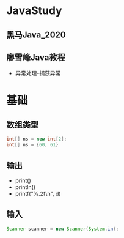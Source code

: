 # JavaStudy
## 黑马Java_2020

## 廖雪峰Java教程
- 异常处理-捕获异常



# 基础
## 数组类型
```java
int[] ns = new int[2];
int[] ns = {60, 61}
```
## 输出
- print()
- println()
- printf("%.2f\n", d)

## 输入
```java
Scanner scanner = new Scanner(System.in);

```
